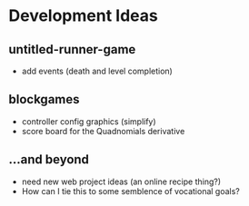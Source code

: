 # Development Ideas

## untitled-runner-game
- add events (death and level completion)
## blockgames
- controller config graphics (simplify)
- score board for the Quadnomials derivative
## ...and beyond
- need new web project ideas (an online recipe thing?)
- How can I tie this to some semblence of vocational goals?
